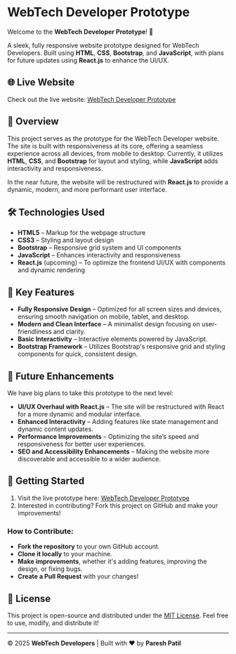 # WebTech Developer Prototype

Welcome to the **WebTech Developer Prototype**! 🚀

A sleek, fully responsive website prototype designed for WebTech Developers. Built using **HTML**, **CSS**, **Bootstrap**, and **JavaScript**, with plans for future updates using **React.js** to enhance the UI/UX.

## 🌐 Live Website

Check out the live website: [WebTech Developer Prototype](https://paresh-patil-11.github.io/WebTechDev/)

## 📝 Overview

This project serves as the prototype for the WebTech Developer website. The site is built with responsiveness at its core, offering a seamless experience across all devices, from mobile to desktop. Currently, it utilizes **HTML**, **CSS**, and **Bootstrap** for layout and styling, while **JavaScript** adds interactivity and responsiveness.

In the near future, the website will be restructured with **React.js** to provide a dynamic, modern, and more performant user interface.

## 🛠️ Technologies Used

- **HTML5** – Markup for the webpage structure
- **CSS3** – Styling and layout design
- **Bootstrap** – Responsive grid system and UI components
- **JavaScript** – Enhances interactivity and responsiveness
- **React.js** (upcoming) – To optimize the frontend UI/UX with components and dynamic rendering

## 🌟 Key Features

- **Fully Responsive Design** – Optimized for all screen sizes and devices, ensuring smooth navigation on mobile, tablet, and desktop.
- **Modern and Clean Interface** – A minimalist design focusing on user-friendliness and clarity.
- **Basic Interactivity** – Interactive elements powered by JavaScript.
- **Bootstrap Framework** – Utilizes Bootstrap's responsive grid and styling components for quick, consistent design.

## 🚀 Future Enhancements

We have big plans to take this prototype to the next level:

- **UI/UX Overhaul with React.js** – The site will be restructured with React for a more dynamic and modular interface.
- **Enhanced Interactivity** – Adding features like state management and dynamic content updates.
- **Performance Improvements** – Optimizing the site’s speed and responsiveness for better user experiences.
- **SEO and Accessibility Enhancements** – Making the website more discoverable and accessible to a wider audience.

## 🚀 Getting Started

1. Visit the live prototype here: [WebTech Developer Prototype](https://paresh-patil-11.github.io/WebTechDev/)
2. Interested in contributing? Fork this project on GitHub and make your improvements!

### How to Contribute:

- **Fork the repository** to your own GitHub account.
- **Clone it locally** to your machine.
- **Make improvements**, whether it's adding features, improving the design, or fixing bugs.
- **Create a Pull Request** with your changes!

## 📄 License

This project is open-source and distributed under the [MIT License](LICENSE). Feel free to use, modify, and distribute it!

---

© 2025 **WebTech Developers** | Built with ❤️ by **Paresh Patil**
